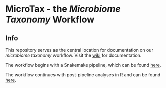 # MicroTax - the _Microbiome Taxonomy_ Workflow

## Info

This repository serves as the central location for documentation on our _microbiome taxonomy_ workflow. Visit the [wiki](https://github.com/BeeCSI-Microbiome/Microbiome-Taxonomy-Workflow/wiki) for documentation.

The workflow begins with a Snakemake pipeline, which can be found [here](https://github.com/BeeCSI-Microbiome/taxonomic_profiling_pipeline).

The workflow continues with post-pipeline analyses in R and can be found [here](https://github.com/BeeCSI-Microbiome/R_analyses).
